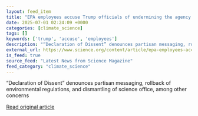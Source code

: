 ```yaml
---
layout: feed_item
title: "EPA employees accuse Trump officials of undermining the agency’s mission"
date: 2025-07-01 02:24:09 +0000
categories: [climate_science]
tags: []
keywords: ['trump', 'accuse', 'employees']
description: "“Declaration of Dissent” denounces partisan messaging, rollback of environmental regulations, and dismantling of science office, among other concerns"
external_url: https://www.science.org/content/article/epa-employees-accuse-trump-officials-undermining-agency-s-mission
is_feed: true
source_feed: "Latest News from Science Magazine"
feed_category: "climate_science"
---
```


“Declaration of Dissent” denounces partisan messaging, rollback of environmental regulations, and dismantling of science office, among other concerns

[Read original article](https://www.science.org/content/article/epa-employees-accuse-trump-officials-undermining-agency-s-mission)
